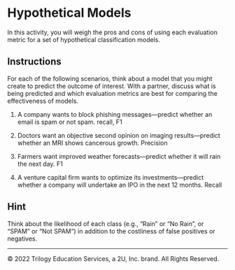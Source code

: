 # Hypothetical Models

In this activity, you will weigh the pros and cons of using each evaluation metric for a set of hypothetical classification models.

## Instructions

For each of the following scenarios, think about a model that you might create to predict the outcome of interest. With a partner, discuss what is being predicted and which evaluation metrics are best for comparing the effectiveness of models.

1. A company wants to block phishing messages—predict whether an email is spam or not spam. recall, F1

2. Doctors want an objective second opinion on imaging results—predict whether an MRI shows cancerous growth. Precision

3. Farmers want improved weather forecasts—predict whether it will rain the next day. F1

4. A venture capital firm wants to optimize its investments—predict whether a company will undertake an IPO in the next 12 months. Recall

## Hint

Think about the likelihood of each class (e.g., “Rain” or “No Rain”, or “SPAM” or “Not SPAM”) in addition to the costliness of false positives or negatives.

---

© 2022 Trilogy Education Services, a 2U, Inc. brand. All Rights Reserved.